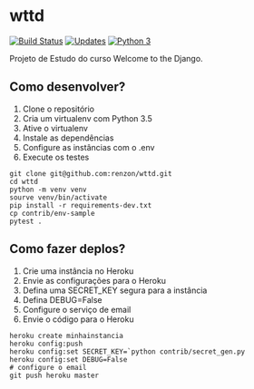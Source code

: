 # wttd

[![Build Status](https://travis-ci.org/renzon/wttd.svg?branch=master)](https://travis-ci.org/renzon/wttd)
[![Updates](https://pyup.io/repos/github/renzon/wttd/shield.svg)](https://pyup.io/repos/github/renzon/wttd/)
[![Python 3](https://pyup.io/repos/github/renzon/wttd/python-3-shield.svg)](https://pyup.io/repos/github/renzon/wttd/)

Projeto de Estudo do curso Welcome to the Django.

## Como desenvolver?

1. Clone o repositório
2. Cria um virtualenv com Python 3.5
3. Ative o virtualenv
4. Instale as dependências
5. Configure as instâncias com o .env
6. Execute os testes

```console
git clone git@github.com:renzon/wttd.git
cd wttd
python -m venv venv
sourve venv/bin/activate
pip install -r requirements-dev.txt
cp contrib/env-sample
pytest .
```

## Como fazer deplos?

1. Crie uma instância no Heroku
2. Envie as configurações para o Heroku
3. Defina uma SECRET_KEY segura para a instância
4. Defina DEBUG=False
5. Configure o serviço de email
6. Envie o código para o Heroku

```console
heroku create minhainstancia
heroku config:push
heroku config:set SECRET_KEY=`python contrib/secret_gen.py
heroku config:set DEBUG=False
# configure o email
git push heroku master
```
